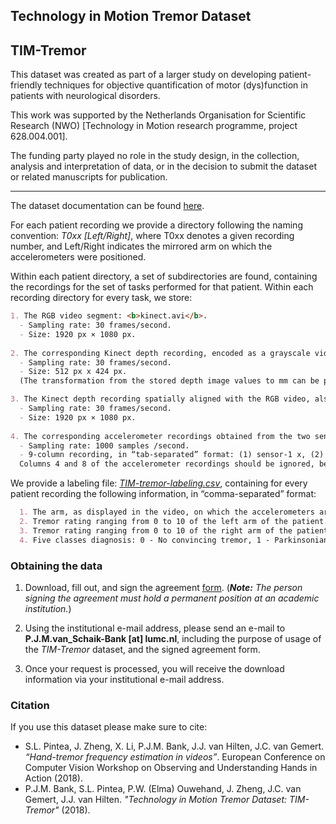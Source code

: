 ## Technology in Motion Tremor Dataset 
## TIM-Tremor

This dataset was created as part of a larger study on developing patient-friendly techniques for objective quantification of motor (dys)function in patients with neurological disorders. 

This work was supported by the Netherlands Organisation for Scientific Research (NWO) [Technology in Motion research programme, project 628.004.001]. 

The funding party played no role in the study design, in the collection, analysis and interpretation of
data, or in the decision to submit the dataset or related manuscripts for publication.

________________

The dataset documentation can be found [here](https://github.com/SilviaLauraPintea/hand-tremor/TIM-Tremor.pdf).

For each patient recording we provide a directory following the naming convention: 
*T0xx [Left/Right]*, where T0xx denotes a given recording number, and Left/Right indicates the mirrored arm on which the accelerometers were positioned. 

Within each patient directory, a set of subdirectories are found, containing the recordings for the set of tasks performed for that patient. 
Within each recording directory for every task, we store:

```markdown
1. The RGB video segment: <b>kinect.avi</b>.
  - Sampling rate: 30 frames/second.
  - Size: 1920 px × 1080 px.
  
2. The corresponding Kinect depth recording, encoded as a grayscale video: **kinect_depth.avi**.
  - Sampling rate: 30 frames/second.
  - Size: 512 px x 424 px.
  (The transformation from the stored depth image values to mm can be performed by applying the scaling: 4000 / 255.)

3. The Kinect depth recording spatially aligned with the RGB video, also encoded as a grayscale video: **kinect_map.avi**.
  - Sampling rate: 30 frames/second.
  - Size: 1920 px × 1080 px.
  
4. The corresponding accelerometer recordings obtained from the two sensors used: **kinect_accelerometer.tsv**.
  - Sampling rate: 1000 samples /second.
  - 9-column recording, in “tab-separated” format: (1) sensor-1 x, (2) sensor-1 y, (3) sensor-1 z, (4) ignore, (5) sensor-2 x, (6) sensor-2 y, (7) sensor-2 z, (8) ignore, (9) ignore.
  Columns 4 and 8 of the accelerometer recordings should be ignored, because there was no input on these channels. Column 9 should also be ignored, it contains a digital value that was not used (and therefore not properly set/meaningful).
```

We provide a labeling file: *[TIM-tremor-labeling.csv](https://github.com/SilviaLauraPintea/hand-tremor/TIM-tremor-labeling.csv)*, containing for every patient recording the following information, in “comma-separated” format:

```markdown
  1. The arm, as displayed in the video, on which the accelerometers are positioned.
  2. Tremor rating ranging from 0 to 10 of the left arm of the patient.
  3. Tremor rating ranging from 0 to 10 of the right arm of the patient.
  4. Five classes diagnosis: 0 - No convincing tremor, 1 - Parkinsonian tremor, 2 - Essential tremor, 3 - Dystonic tremor, 4 - Functional tremor, and 5 - Other (note: multiple labels can be present in one recording).
```
### Obtaining the data

1. Download, fill out, and sign the agreement [form](https://github.com/SilviaLauraPintea/hand-tremor/agreement_form.pdf).
  (_**Note:** The person signing the agreement must hold a permanent position at an academic institution._)

2. Using the institutional e-mail address, please send an e-mail to **P.J.M.van_Schaik-Bank [at] lumc.nl**, including the purpose of usage of the *TIM-Tremor* dataset, and the signed agreement form.

3. Once your request is processed, you will receive the download information via your institutional e-mail address.

### Citation

If you use this dataset please make sure to cite:

- S.L. Pintea, J. Zheng, X. Li, P.J.M. Bank, J.J. van Hilten, J.C. van Gemert. *“Hand-tremor frequency estimation in videos”*. European Conference on Computer Vision Workshop on Observing and Understanding Hands in Action (2018).
- P.J.M. Bank, S.L. Pintea, P.W. (Elma) Ouwehand, J. Zheng, J.C. van Gemert, J.J. van Hilten. *"Technology in Motion Tremor Dataset: TIM-Tremor"* (2018). 



